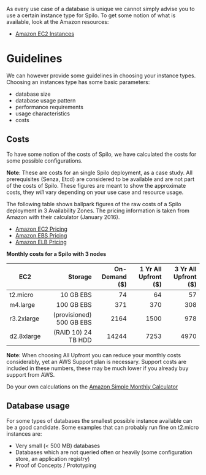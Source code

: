 As every use case of a database is unique we cannot simply advise you to use a certain instance type for Spilo.
To get some notion of what is available, look at the Amazon resources:

* [Amazon EC2 Instances](https://aws.amazon.com/ec2/instance-types/)

# Guidelines
We can however provide some guidelines in choosing your instance types.
Choosing an instances type has some basic parameters:

- database size
- database usage pattern
- performance requirements
- usage characteristics
- costs

## Costs
To have some notion of the costs of Spilo, we have calculated the costs for some possible configurations.

**Note**: These are costs for an single Spilo deployment, as a case study. All prerequisites (Senza, Etcd) are considered
to be available and are not part of the costs of Spilo.
These figures are meant to show the approximate costs, they *will* vary depending on your use case and resource usage.


The following table shows ballpark figures of the raw costs of a Spilo deployment in 3 Availability Zones.
The pricing information is taken from Amazon with their calculator (January 2016).

* [Amazon EC2 Pricing](https://aws.amazon.com/ec2/pricing/)
* [Amazon EBS Pricing](https://aws.amazon.com/ebs/pricing/)
* [Amazon ELB Pricing](https://aws.amazon.com/elasticloadbalancing/pricing/)

**Monthly costs for a Spilo with 3 nodes**

| EC2   |   Storage                     | On-Demand ($) | 1 Yr All Upfront ($) | 3 Yr All Upfront ($) |
|----------|---------------------------:|---------:|-------:|----:|
| t2.micro |  10 GB EBS                 |      74 | 64 | 57 |
| m4.large | 100 GB EBS                 |    371 | 370 | 308 |
| r3.2xlarge | (provisioned) 500 GB EBS |   2164 | 1500 | 978 |
| d2.8xlarge | (RAID 10) 24 TB HDD      |  14244 | 7253 | 4970 |

**Note**: When choosing All Upfront you can reduce your monthly costs considerably, yet an AWS Support plan is necessary.
Support costs are included in these numbers, these may be much lower if you already buy support from AWS.

Do your own calculations on the [Amazon Simple Monthly Calculator](http://calculator.s3.amazonaws.com/index.html)

## Database usage
For some types of databases the smallest possible instance available can be a good candidate. Some examples that
can probably run fine on t2.micro instances are:

* Very small (< 500 MB) databases 
* Databases which are not queried often or heavily (some configuration store, an application registry)
* Proof of Concepts / Prototyping


